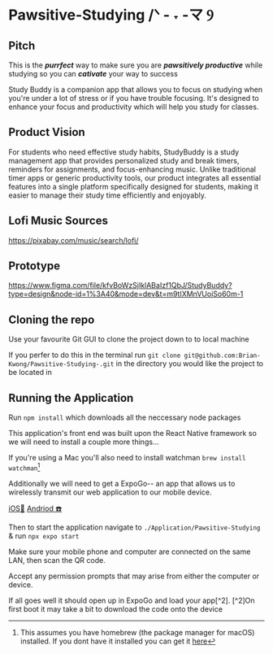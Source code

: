 # Pawsitive-Studying /ᐠ - ˕ -マ Ⳋ

## Pitch

This is the **_purrfect_** way to make sure you are **_pawsitively productive_** while studying so you can **_cativate_** your way to success

Study Buddy is a companion app that allows you to focus on studying when you're under a lot of stress or if you have trouble focusing. It's designed to enhance your focus and productivity which will help you study for classes.

## Product Vision

For students who need effective study habits, StudyBuddy is a study management app that provides personalized study and break timers, reminders for assignments, and focus-enhancing music. Unlike traditional timer apps or generic productivity tools, our product integrates all essential features into a single platform specifically designed for students, making it easier to manage their study time efficiently and enjoyably.

## Lofi Music Sources

<a>https://pixabay.com/music/search/lofi/</a>

## Prototype

https://www.figma.com/file/kfvBoWzSjIklABaIzf1QbJ/StudyBuddy?type=design&node-id=1%3A40&mode=dev&t=m9tIXMnVUoiSo60m-1

## Cloning the repo

Use your favourite Git GUI to clone the project down to to local machine

If you perfer to do this in the terminal run `git clone git@github.com:Brian-Kwong/Pawsitive-Studying-.git` in the directory you would like the project to be located in

## Running the Application

Run `npm install` which downloads all the neccessary node packages

This application's front end was built upon the React Native framework so we will need to install a couple more things...

If you're using a Mac you'll also need to install watchman `brew install watchman`[^1]

[^1]: This assumes you have homebrew (the package manager for macOS) installed. If you dont have it installed you can get it [here](https://brew.sh/)

Additionally we will need to get a ExpoGo-- an app that allows us to wirelessly transmit our web application to our mobile device.

[iOS📱](https://apps.apple.com/us/app/expo-go/id982107779)
[Andriod ☎️](https://play.google.com/store/apps/details?id=host.exp.exponent&hl=en_US&gl=US&pli=1)

Then to start the application navigate to `./Application/Pawsitive-Studying` & run `npx expo start`

Make sure your mobile phone and computer are connected on the same LAN, then scan the QR code.

Accept any permission prompts that may arise from either the computer or device.

If all goes well it should open up in ExpoGo and load your app[^2].
[^2]On first boot it may take a bit to download the code onto the device
